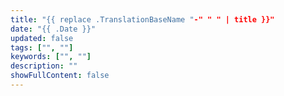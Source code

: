 ```yaml
---
title: "{{ replace .TranslationBaseName "-" " " | title }}"
date: "{{ .Date }}"
updated: false
tags: ["", ""]
keywords: ["", ""]
description: ""
showFullContent: false
---
```


